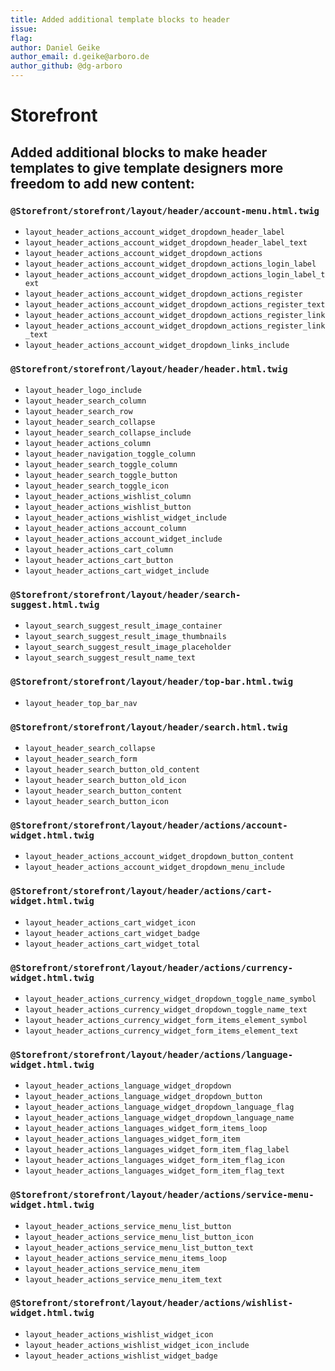 ```yaml
---
title: Added additional template blocks to header  
issue:
flag:
author: Daniel Geike  
author_email: d.geike@arboro.de  
author_github: @dg-arboro
---
```


# Storefront

## Added additional blocks to make header templates to give template designers more freedom to add new content:

### `@Storefront/storefront/layout/header/account-menu.html.twig`

- `layout_header_actions_account_widget_dropdown_header_label`
- `layout_header_actions_account_widget_dropdown_header_label_text`
- `layout_header_actions_account_widget_dropdown_actions`
- `layout_header_actions_account_widget_dropdown_actions_login_label`
- `layout_header_actions_account_widget_dropdown_actions_login_label_text`
- `layout_header_actions_account_widget_dropdown_actions_register`
- `layout_header_actions_account_widget_dropdown_actions_register_text`
- `layout_header_actions_account_widget_dropdown_actions_register_link`
- `layout_header_actions_account_widget_dropdown_actions_register_link_text`
- `layout_header_actions_account_widget_dropdown_links_include`

### `@Storefront/storefront/layout/header/header.html.twig`

- `layout_header_logo_include`
- `layout_header_search_column`
- `layout_header_search_row`
- `layout_header_search_collapse`
- `layout_header_search_collapse_include`
- `layout_header_actions_column`
- `layout_header_navigation_toggle_column`
- `layout_header_search_toggle_column`
- `layout_header_search_toggle_button`
- `layout_header_search_toggle_icon`
- `layout_header_actions_wishlist_column`
- `layout_header_actions_wishlist_button`
- `layout_header_actions_wishlist_widget_include`
- `layout_header_actions_account_column`
- `layout_header_actions_account_widget_include`
- `layout_header_actions_cart_column`
- `layout_header_actions_cart_button`
- `layout_header_actions_cart_widget_include`

### `@Storefront/storefront/layout/header/search-suggest.html.twig`

- `layout_search_suggest_result_image_container`
- `layout_search_suggest_result_image_thumbnails`
- `layout_search_suggest_result_image_placeholder`
- `layout_search_suggest_result_name_text`

### `@Storefront/storefront/layout/header/top-bar.html.twig`

- `layout_header_top_bar_nav`

### `@Storefront/storefront/layout/header/search.html.twig`

- `layout_header_search_collapse`
- `layout_header_search_form`
- `layout_header_search_button_old_content`
- `layout_header_search_button_old_icon`
- `layout_header_search_button_content`
- `layout_header_search_button_icon`

### `@Storefront/storefront/layout/header/actions/account-widget.html.twig`

- `layout_header_actions_account_widget_dropdown_button_content`
- `layout_header_actions_account_widget_dropdown_menu_include`

### `@Storefront/storefront/layout/header/actions/cart-widget.html.twig`

- `layout_header_actions_cart_widget_icon`
- `layout_header_actions_cart_widget_badge`
- `layout_header_actions_cart_widget_total`

### `@Storefront/storefront/layout/header/actions/currency-widget.html.twig`

- `layout_header_actions_currency_widget_dropdown_toggle_name_symbol`
- `layout_header_actions_currency_widget_dropdown_toggle_name_text`
- `layout_header_actions_currency_widget_form_items_element_symbol`
- `layout_header_actions_currency_widget_form_items_element_text`

### `@Storefront/storefront/layout/header/actions/language-widget.html.twig`

- `layout_header_actions_language_widget_dropdown`
- `layout_header_actions_language_widget_dropdown_button`
- `layout_header_actions_language_widget_dropdown_language_flag`
- `layout_header_actions_language_widget_dropdown_language_name`
- `layout_header_actions_languages_widget_form_items_loop`
- `layout_header_actions_languages_widget_form_item`
- `layout_header_actions_languages_widget_form_item_flag_label`
- `layout_header_actions_languages_widget_form_item_flag_icon`
- `layout_header_actions_languages_widget_form_item_flag_text`

### `@Storefront/storefront/layout/header/actions/service-menu-widget.html.twig`

- `layout_header_actions_service_menu_list_button`
- `layout_header_actions_service_menu_list_button_icon`
- `layout_header_actions_service_menu_list_button_text`
- `layout_header_actions_service_menu_items_loop`
- `layout_header_actions_service_menu_item`
- `layout_header_actions_service_menu_item_text`

### `@Storefront/storefront/layout/header/actions/wishlist-widget.html.twig`

- `layout_header_actions_wishlist_widget_icon`
- `layout_header_actions_wishlist_widget_icon_include`
- `layout_header_actions_wishlist_widget_badge`